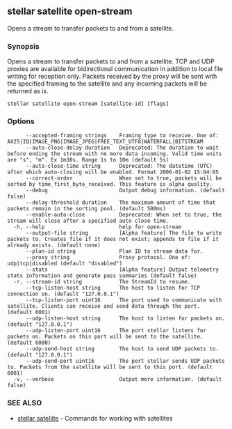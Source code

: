 ## stellar satellite open-stream

Opens a stream to transfer packets to and from a satellite.

### Synopsis

Opens a stream to transfer packets to and from a satellite. TCP and UDP proxies are available
for bidirectional communication in addition to local file writing for reception only. Packets received
by the proxy will be sent with the specified framing to the satellite and any incoming packets will be
returned as is.

```
stellar satellite open-stream [satellite-id] [flags]
```

### Options

```
      --accepted-framing strings    Framing type to receive. One of: AX25|IQ|IMAGE_PNG|IMAGE_JPEG|FREE_TEXT_UTF8|WATERFALL|BITSTREAM
      --auto-close-delay duration   Deprecated: The duration to wait before ending the stream with no more data incoming. Valid time units are "s", "m". Ex 1m30s. Range 1s to 10m (default 5s)
      --auto-close-time string      Deprecated: The datetime (UTC) after which auto-closing will be enabled. Format 2006-01-02 15:04:05
      --correct-order               When set to true, packets will be sorted by time_first_byte_received. This feature is alpha quality.
      --debug                       Output debug information. (default false)
      --delay-threshold duration    The maximum amount of time that packets remain in the sorting pool. (default 500ms)
      --enable-auto-close           Deprecated: When set to true, the stream will close after a specified auto close time.
  -h, --help                        help for open-stream
      --output-file string          [Alpha feature] The file to write packets to. Creates file if it does not exist; appends to file if it already exists. (default none)
      --plan-id string              Plan ID to stream data for.
      --proxy string                Proxy protocol. One of: udp|tcp|disabled (default "disabled")
      --stats                       [Alpha feature] Output telemetry stats information and generate pass summaries (default false)
  -r, --stream-id string            The StreamId to resume.
      --tcp-listen-host string      The host to listen for TCP connection on. (default "127.0.0.1")
      --tcp-listen-port uint16      The port used to communicate with satellite. Clients can receive and send data through the port. (default 6001)
      --udp-listen-host string      The host to listen for packets on. (default "127.0.0.1")
      --udp-listen-port uint16      The port stellar listens for packets on. Packets on this port will be sent to the satellite. (default 6000)
      --udp-send-host string        The host to send UDP packets to. (default "127.0.0.1")
      --udp-send-port uint16        The port stellar sends UDP packets to. Packets from the satellite will be sent to this port. (default 6001)
  -v, --verbose                     Output more information. (default false)
```

### SEE ALSO

* [stellar satellite](stellar_satellite.md)	 - Commands for working with satellites

